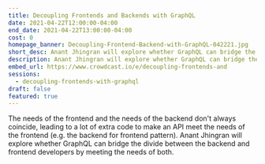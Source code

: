 ```yaml
---
title: Decoupling Frontends and Backends with GraphQL
date: 2021-04-22T12:00:00-04:00
end_date: 2021-04-22T13:00:00-04:00
cost: 0
homepage_banner: Decoupling-Frontend-Backend-with-GraphQL-042221.jpg
short_desc: Anant Jhingran will explore whether GraphQL can bridge the divide between the backend and frontend developers by meeting the needs of both.
description: Anant Jhingran will explore whether GraphQL can bridge the divide between the backend and frontend developers by meeting the needs of both.
embed_url: https://www.crowdcast.io/e/decoupling-frontends-and
sessions:
  - decoupling-frontends-with-graphql
draft: false
featured: true
---
```


The needs of the frontend and the needs of the backend don't always coincide, leading to a lot of extra code to make an API meet the needs of the frontend (e.g. the backend for frontend pattern). Anant Jhingran will explore whether GraphQL can bridge the divide between the backend and frontend developers by meeting the needs of both.
